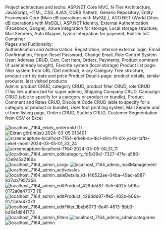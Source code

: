 Project achitecture and techs: ASP.NET Core MVC, N-Tier Architecture, JavaScript, HTML, CSS, AJAX, CQRS Pattern, Generic Repository, Entity 
Framework Core (Main dB operations with MySQL), ADO.NET (World Cities dB operations with MsSQL), ASP.NET Identity, External Authentication 
(Facebook, Google), Azure integration for storage, Local storage structure, Mail Senders, Auto Mapper, Iyzico Integration for payment, Built-in IoC 
Container
<br/>
Pages and Fuctionality:
<br/>
Authentication and Authorization: Registration, internal-external login, Email Confirmation, Forgot-Reset Password, Change Email, Role Control 
System
<br/>
User: Address CRUD, Cart, Cart Item, Orders, Payments, Product comment (if user already bought), Favorite system (local storage)
Product list page: filter system from URL (Get method), n-ary Category Tree structure, product sort by date and price
Product Details page: product details, similar products, last visited products
<br/>
Admin: product CRUD, category CRUD, product filter CRUD, role CRUD (This link authorized for super admin), Shipping Company CRUD, 
Campaign CRUD (able to specify for a category or product or bundle), Product Comment and Rates CRUD, Discount Code CRUD (able to specify for 
a category or product or bundle), User foot print log system, Mail Sender and ui form listing page, Orders CRUD, Staticts CRUD, Customer 
Segmentation from CSV or Excel

![localhost_7164_erkek_order=old (1)](https://github.com/gokhanustunyer/asp.net.core.mvc.e-commerce/assets/103903004/cf83ec62-2f30-4bdb-8d70-dbe7be5baf49)
![Ekran görüntüsü 2024-03-05 013401](https://github.com/gokhanustunyer/asp.net.core.mvc.e-commerce/assets/103903004/8c18e206-5407-45c5-a879-52b80632bb2f)
![screencapture-localhost-7164-erkek-su-itici-slim-fit-dik-yaka-tafta-ceket-mont-2024-03-05-01_33_24](https://github.com/gokhanustunyer/asp.net.core.mvc.e-commerce/assets/103903004/67ce393f-e8c5-4693-9ea9-2ec147a6d363)
![screencapture-localhost-7164-2024-03-05-00_51_11](https://github.com/gokhanustunyer/asp.net.core.mvc.e-commerce/assets/103903004/e311ff65-a01f-4995-92c2-c91a328ba427)
![localhost_7164_admin_editcategory_fd1b39e1-7327-47fe-a586-43e9d5a216da](https://github.com/gokhanustunyer/asp.net.core.mvc.e-commerce/assets/103903004/55709765-52dc-44f3-8744-0101cd40a380)
![localhost_7164_admin_cargo](https://github.com/gokhanustunyer/asp.net.core.mvc.e-commerce/assets/103903004/58470a06-2a25-47fc-832c-35e02a7a4090)
![localhost_7164_admin_mailManagement](https://github.com/gokhanustunyer/asp.net.core.mvc.e-commerce/assets/103903004/4cac3fa0-2fc0-441b-a8f6-3a798e83057f)
![localhost_7164_admin_activesales](https://github.com/gokhanustunyer/asp.net.core.mvc.e-commerce/assets/103903004/edca5b36-4026-46d5-afda-eef6165a0509)
![localhost_7164_admin_saleDetails_id=f48522ee-04ba-49ac-a987-837cb7957356](https://github.com/gokhanustunyer/asp.net.core.mvc.e-commerce/assets/103903004/f0023714-23f3-41dc-a9dc-22146e7cc065)
![localhost_7164_admin_editProduct_429ddd87-ffe5-402b-b06a-0172a0a47073 (1)](https://github.com/gokhanustunyer/asp.net.core.mvc.e-commerce/assets/103903004/b4b0ae1b-411c-4104-b1eb-4df67bdda080)
![localhost_7164_admin_editProduct_429ddd87-ffe5-402b-b06a-0172a0a47073](https://github.com/gokhanustunyer/asp.net.core.mvc.e-commerce/assets/103903004/172211af-108c-4b09-8160-25f84b5836bd)
![localhost_7164_admin_editFilter_1beb6073-6e4f-4613-8bb3-bd6e1d841773](https://github.com/gokhanustunyer/asp.net.core.mvc.e-commerce/assets/103903004/3f7c530f-1147-424d-9239-3ec13c70d784)
![localhost_7164_admin_filters](https://github.com/gokhanustunyer/asp.net.core.mvc.e-commerce/assets/103903004/ae1fc5db-0417-4624-929a-cac37872052d)
![localhost_7164_admin_admincategories](https://github.com/gokhanustunyer/asp.net.core.mvc.e-commerce/assets/103903004/50f5d306-361a-4e5e-9b7f-7b830618aa89)
![localhost_7164_admin](https://github.com/gokhanustunyer/asp.net.core.mvc.e-commerce/assets/103903004/2807729e-0b28-443e-8c47-1ad94289a850)
